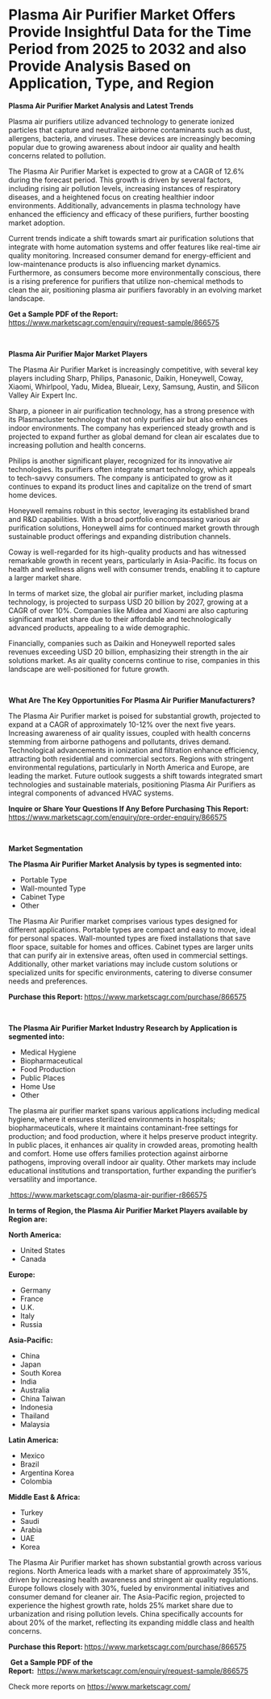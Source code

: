 <p><h1>Plasma Air Purifier Market Offers Provide Insightful Data for the Time Period from 2025 to 2032 and also Provide Analysis Based on Application, Type, and Region</h1></p><p><strong>Plasma Air Purifier Market Analysis and Latest Trends</strong></p>
<p><p>Plasma air purifiers utilize advanced technology to generate ionized particles that capture and neutralize airborne contaminants such as dust, allergens, bacteria, and viruses. These devices are increasingly becoming popular due to growing awareness about indoor air quality and health concerns related to pollution. </p><p>The Plasma Air Purifier Market is expected to grow at a CAGR of 12.6% during the forecast period. This growth is driven by several factors, including rising air pollution levels, increasing instances of respiratory diseases, and a heightened focus on creating healthier indoor environments. Additionally, advancements in plasma technology have enhanced the efficiency and efficacy of these purifiers, further boosting market adoption. </p><p>Current trends indicate a shift towards smart air purification solutions that integrate with home automation systems and offer features like real-time air quality monitoring. Increased consumer demand for energy-efficient and low-maintenance products is also influencing market dynamics. Furthermore, as consumers become more environmentally conscious, there is a rising preference for purifiers that utilize non-chemical methods to clean the air, positioning plasma air purifiers favorably in an evolving market landscape.</p></p>
<p><strong>Get a Sample PDF of the Report:&nbsp;</strong> <a href="https://www.marketscagr.com/enquiry/request-sample/866575?utm_campaign=3215&utm_medium=2&utm_source=Github&utm_content=ia&utm_term=04042025&utm_id=plasma-air-purifier">https://www.marketscagr.com/enquiry/request-sample/866575</a></p>
<p>&nbsp;</p>
<p><strong>Plasma Air Purifier Major Market Players</strong></p>
<p><p>The Plasma Air Purifier Market is increasingly competitive, with several key players including Sharp, Philips, Panasonic, Daikin, Honeywell, Coway, Xiaomi, Whirlpool, Yadu, Midea, Blueair, Lexy, Samsung, Austin, and Silicon Valley Air Expert Inc. </p><p>Sharp, a pioneer in air purification technology, has a strong presence with its Plasmacluster technology that not only purifies air but also enhances indoor environments. The company has experienced steady growth and is projected to expand further as global demand for clean air escalates due to increasing pollution and health concerns.</p><p>Philips is another significant player, recognized for its innovative air technologies. Its purifiers often integrate smart technology, which appeals to tech-savvy consumers. The company is anticipated to grow as it continues to expand its product lines and capitalize on the trend of smart home devices.</p><p>Honeywell remains robust in this sector, leveraging its established brand and R&D capabilities. With a broad portfolio encompassing various air purification solutions, Honeywell aims for continued market growth through sustainable product offerings and expanding distribution channels.</p><p>Coway is well-regarded for its high-quality products and has witnessed remarkable growth in recent years, particularly in Asia-Pacific. Its focus on health and wellness aligns well with consumer trends, enabling it to capture a larger market share.</p><p>In terms of market size, the global air purifier market, including plasma technology, is projected to surpass USD 20 billion by 2027, growing at a CAGR of over 10%. Companies like Midea and Xiaomi are also capturing significant market share due to their affordable and technologically advanced products, appealing to a wide demographic.</p><p>Financially, companies such as Daikin and Honeywell reported sales revenues exceeding USD 20 billion, emphasizing their strength in the air solutions market. As air quality concerns continue to rise, companies in this landscape are well-positioned for future growth.</p></p>
<p>&nbsp;</p>
<p><strong>What Are The Key Opportunities For Plasma Air Purifier Manufacturers?</strong></p>
<p><p>The Plasma Air Purifier market is poised for substantial growth, projected to expand at a CAGR of approximately 10-12% over the next five years. Increasing awareness of air quality issues, coupled with health concerns stemming from airborne pathogens and pollutants, drives demand. Technological advancements in ionization and filtration enhance efficiency, attracting both residential and commercial sectors. Regions with stringent environmental regulations, particularly in North America and Europe, are leading the market. Future outlook suggests a shift towards integrated smart technologies and sustainable materials, positioning Plasma Air Purifiers as integral components of advanced HVAC systems.</p></p>
<p><strong>Inquire or Share Your Questions If Any Before Purchasing This Report:</strong> <a href="https://www.marketscagr.com/enquiry/pre-order-enquiry/866575?utm_campaign=3215&utm_medium=2&utm_source=Github&utm_content=ia&utm_term=04042025&utm_id=plasma-air-purifier">https://www.marketscagr.com/enquiry/pre-order-enquiry/866575</a></p>
<p>&nbsp;</p>
<p><strong>Market Segmentation</strong></p>
<p><strong>The Plasma Air Purifier Market Analysis by types is segmented into:</strong></p>
<p><ul><li>Portable Type</li><li>Wall-mounted Type</li><li>Cabinet Type</li><li>Other</li></ul></p>
<p><p>The Plasma Air Purifier market comprises various types designed for different applications. Portable types are compact and easy to move, ideal for personal spaces. Wall-mounted types are fixed installations that save floor space, suitable for homes and offices. Cabinet types are larger units that can purify air in extensive areas, often used in commercial settings. Additionally, other market variations may include custom solutions or specialized units for specific environments, catering to diverse consumer needs and preferences.</p></p>
<p><strong>Purchase this Report:&nbsp;</strong><a href="https://www.marketscagr.com/purchase/866575?utm_campaign=3215&utm_medium=2&utm_source=Github&utm_content=ia&utm_term=04042025&utm_id=plasma-air-purifier">https://www.marketscagr.com/purchase/866575</a></p>
<p>&nbsp;</p>
<p><strong>The Plasma Air Purifier Market Industry Research by Application is segmented into:</strong></p>
<p><ul><li>Medical Hygiene</li><li>Biopharmaceutical</li><li>Food Production</li><li>Public Places</li><li>Home Use</li><li>Other</li></ul></p>
<p><p>The plasma air purifier market spans various applications including medical hygiene, where it ensures sterilized environments in hospitals; biopharmaceuticals, where it maintains contaminant-free settings for production; and food production, where it helps preserve product integrity. In public places, it enhances air quality in crowded areas, promoting health and comfort. Home use offers families protection against airborne pathogens, improving overall indoor air quality. Other markets may include educational institutions and transportation, further expanding the purifier’s versatility and importance.</p></p>
<p><a href="https://www.marketscagr.com/plasma-air-purifier-r866575?utm_campaign=3215&utm_medium=2&utm_source=Github&utm_content=ia&utm_term=04042025&utm_id=plasma-air-purifier">&nbsp;https://www.marketscagr.com/plasma-air-purifier-r866575</a></p>
<p><strong>In terms of Region, the Plasma Air Purifier Market Players available by Region are:</strong></p>
<p>
    <p> <strong> North America: </strong>
        <ul>
            <li>United States</li>
            <li>Canada</li>
        </ul>
        </p> 
    <p> <strong> Europe: </strong>
        <ul>
            <li>Germany</li>
            <li>France</li>
            <li>U.K.</li>
            <li>Italy</li>
            <li>Russia</li>
        </ul>
        </p> 
    <p> <strong> Asia-Pacific: </strong>
        <ul>
            <li>China</li>
            <li>Japan</li>
            <li>South Korea</li>
            <li>India</li>
            <li>Australia</li>
            <li>China Taiwan</li>
            <li>Indonesia</li>
            <li>Thailand</li>
            <li>Malaysia</li>
        </ul>
        </p> 
    <p> <strong> Latin America: </strong>
        <ul>
            <li>Mexico</li>
            <li>Brazil</li>
            <li>Argentina Korea</li>
            <li>Colombia</li>
        </ul>
        </p> 
    <p> <strong> Middle East & Africa: </strong>
        <ul>
            <li>Turkey</li>
            <li>Saudi</li>
            <li>Arabia</li>
            <li>UAE</li>
            <li>Korea</li>
        </ul>
    </p>
    </p>
<p><p>The Plasma Air Purifier market has shown substantial growth across various regions. North America leads with a market share of approximately 35%, driven by increasing health awareness and stringent air quality regulations. Europe follows closely with 30%, fueled by environmental initiatives and consumer demand for cleaner air. The Asia-Pacific region, projected to experience the highest growth rate, holds 25% market share due to urbanization and rising pollution levels. China specifically accounts for about 20% of the market, reflecting its expanding middle class and health concerns.</p></p>
<p><strong>Purchase this Report: </strong><a href="https://www.marketscagr.com/purchase/866575?utm_campaign=3215&utm_medium=2&utm_source=Github&utm_content=ia&utm_term=04042025&utm_id=plasma-air-purifier">https://www.marketscagr.com/purchase/866575</a></p>
<p>&nbsp;<strong>Get a Sample PDF of the Report:&nbsp;&nbsp;</strong><a href="https://www.marketscagr.com/enquiry/request-sample/866575?utm_campaign=3215&utm_medium=2&utm_source=Github&utm_content=ia&utm_term=04042025&utm_id=plasma-air-purifier">https://www.marketscagr.com/enquiry/request-sample/866575</a></p>
<p><strong></strong></p>
<p>Check more reports on <a href="https://www.marketscagr.com/?utm_campaign=3215&utm_medium=2&utm_source=Github&utm_content=ia&utm_term=04042025&utm_id=plasma-air-purifier">https://www.marketscagr.com/</a></p>